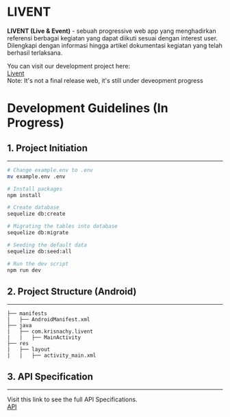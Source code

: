 # LIVENT
**LIVENT (Live & Event)** - sebuah progressive web app yang menghadirkan referensi berbagai kegiatan yang dapat diikuti sesuai dengan interest user. Dilengkapi dengan informasi hingga artikel dokumentasi kegiatan yang telah berhasil terlaksana.

You can visit our development project here: <br>
<a href="https://mini-project-f-frontend.herokuapp.com/">Livent</a> <br>
Note: It's not a final release web, it's still under deveopment progress

# Development Guidelines (In Progress)

## 1. Project Initiation
---
```bash
# Change example.env to .env
mv example.env .env

# Install packages
npm install

# Create database
sequelize db:create

# Migrating the tables into database
sequelize db:migrate

# Seeding the default data
sequelize db:seed:all

# Run the dev script
npm run dev
```

## 2. Project Structure (Android)
---
```app
├── manifests
|   ├── AndroidManifest.xml
├── java
|   ├── com.krisnachy.livent
|   |   ├── MainActivity
├── res
|   ├── layout
|   |   ├── activity_main.xml
```

## 3. API Specification
---

Visit this link to see the full API Specifications. <br>
<a href="https://documenter.getpostman.com/view/12168381/Tz5qadAw">API</a>

